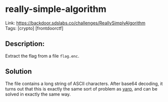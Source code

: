 really-simple-algorithm
=======================

Link: https://backdoor.sdslabs.co/challenges/ReallySimplyAlgorithm \
Tags: [crypto] [frontdoorctf]

Description:
------------

Extract the flag from a file `flag.enc`.

Solution
--------

The file contains a long string of ASCII characters. After base64 decoding, it turns out that this is exactly the same sort of problem as [yarp](../yarp), and can be solved in exactly the same way.
